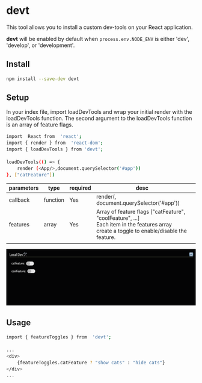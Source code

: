 # devt

This tool allows you to install a custom dev-tools on your React application.

**devt** will be enabled by default when ```process.env.NODE_ENV``` is either 'dev', 'develop', or 'development'.

## Install

```bash
npm install --save-dev devt
```

## Setup

In your index file, import loadDevTools and wrap your initial render with the loadDevTools function. The second argument to the loadDevTools function is an array of feature flags. 

```bash
import  React from  'react';
import { render } from  'react-dom';
import { loadDevTools } from 'devt';

loadDevTools(() => {
	render (<App/>,document.querySelector('#app'))
}, ["catFeature"])
```

| parameters | type     | required | desc                                                                                                                                        |   |
|------------|----------|----------|---------------------------------------------------------------------------------------------------------------------------------------------|---|
| callback   | function | Yes      | render(, document.querySelector('#app'))                                                                                                    |   |
| features   | array    | Yes      | Array of feature flags ["catFeature", "coolFeature", ...]<br>Each item in the features array create a toggle to enable/disable the feature. |   |
|            |          |          |                                                                                                                                             |   |



![devt](/src/devt.png)



## Usage

```bash
import { featureToggles } from  'devt';

...
<div>
	{featureToggles.catFeature ? "show cats" : "hide cats"}
</div>
...
```

